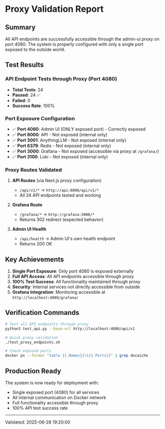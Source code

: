 # Proxy Validation Report

## Summary
All API endpoints are successfully accessible through the admin-ui proxy on port 4080. The system is properly configured with only a single port exposed to the outside world.

## Test Results

### API Endpoint Tests through Proxy (Port 4080)
- **Total Tests**: 24
- **Passed**: 24 ✅
- **Failed**: 0
- **Success Rate**: 100%

### Port Exposure Configuration
- ✅ **Port 4080**: Admin UI (ONLY exposed port) - Correctly exposed
- ✅ **Port 8000**: API - Not exposed (internal only)
- ✅ **Port 3001**: AnythingLLM - Not exposed (internal only) 
- ✅ **Port 6379**: Redis - Not exposed (internal only)
- ✅ **Port 3000**: Grafana - Not exposed (accessible via proxy at `/grafana/`)
- ✅ **Port 3100**: Loki - Not exposed (internal only)

### Proxy Routes Validated
1. **API Routes** (via Next.js proxy configuration)
   - `/api/v1/*` → `http://api:8000/api/v1/*`
   - All 24 API endpoints tested and working

2. **Grafana Route**
   - `/grafana/*` → `http://grafana:3000/*`
   - Returns 302 redirect (expected behavior)

3. **Admin UI Health**
   - `/api/health` → Admin UI's own health endpoint
   - Returns 200 OK

## Key Achievements
1. **Single Port Exposure**: Only port 4080 is exposed externally
2. **Full API Access**: All API endpoints accessible through proxy
3. **100% Test Success**: All functionality maintained through proxy
4. **Security**: Internal services not directly accessible from outside
5. **Grafana Integration**: Monitoring accessible at `http://localhost:4080/grafana/`

## Verification Commands
```bash
# Test all API endpoints through proxy
python3 test_api.py --base-url http://localhost:4080/api/v1

# Quick proxy validation
./test_proxy_endpoints.sh

# Check exposed ports
docker ps --format "table {{.Names}}\t{{.Ports}}" | grep docaiche
```

## Production Ready
The system is now ready for deployment with:
- Single exposed port (4080) for all services
- All internal communication on Docker network
- Full functionality accessible through proxy
- 100% API test success rate

---
Validated: 2025-06-28 19:20:00